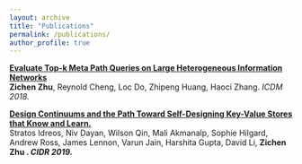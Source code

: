 ```yaml
---
layout: archive
title: "Publications"
permalink: /publications/
author_profile: true
---
```




<b>[Evaluate Top-k Meta Path Queries on Large Heterogeneous Information Networks](http://littlepig2013.github.com/files/top-k.pdf)</b> <br>
 <b>Zichen Zhu</b>, Reynold Cheng, Loc Do, Zhipeng Huang, Haoci Zhang. <i> ICDM 2018.</i> 

<b>[Design Continuums and the Path Toward Self-Designing Key-Value Stores that Know and Learn. ](http://littlepig2013.github.com/files/selfdesign.pdf) </b> <br>
Stratos Idreos, Niv Dayan, Wilson Qin, Mali Akmanalp, Sophie Hilgard, Andrew Ross, James Lennon, Varun Jain, Harshita Gupta, David Li, <b> Zichen Zhu <b> .  <i> CIDR 2019.</i>
